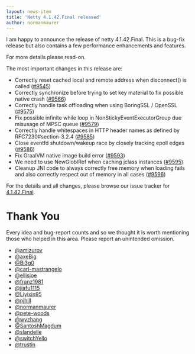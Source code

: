 ```yaml
---
layout: news-item
title: 'Netty 4.1.42.Final released'
author: normanmaurer
---
```


I am happy to announce the release of netty 4.1.42.Final. This is a bug-fix release but also contains a few performance enhancements and features. 

For more details please read-on.

The most important changes in this release are:

* Correctly reset cached local and remote address when disconnect() is called ([#9545](https://github.com/netty/netty/pull/9545))
* Correctly synchronize before trying to set key material to fix possible native crash ([#9566](https://github.com/netty/netty/pull/9566))
* Correctly handle task offloading when using BoringSSL / OpenSSL ([#9575](https://github.com/netty/netty/pull/9575))
* Fix possible infinite while loop in NonStickyEventExecutorGroup due misusage of MPSC queue ([#9579](https://github.com/netty/netty/pull/9579))
* Correctly handle whitespaces in HTTP header names as defined by RFC7230#section-3.2.4 ([#9585](https://github.com/netty/netty/pull/9585))
* Close eventfd shutdown/wakeup race by closely tracking epoll edges ([#9586](https://github.com/netty/netty/pull/9586))
* Fix GraalVM native image build error ([#9593](https://github.com/netty/netty/pull/9593))
* We need to use NewGloblRef when caching jclass instances ([#9595](https://github.com/netty/netty/pull/9595))
* Cleanup JNI code to always correctly free memory when loading fails and also correctly respect out of memory in all cases ([#9596](https://github.com/netty/netty/pull/9596))

For the details and all changes, please browse our issue tracker for [4.1.42.Final](https://github.com/netty/netty/milestone/216?closed=1). 


# Thank You

Every idea and bug-report counts and so we thought it is worth mentioning those who helped in this area. Please report an unintended omission.
 
 
* [@amizurov](https://github.com/amizurov)
* [@axeBig](https://github.com/axeBig)
* [@Bi3g0](https://github.com/Bi3g0)
* [@carl-mastrangelo](https://github.com/carl-mastrangelo)
* [@ellisjoe](https://github.com/ellisjoe)
* [@franz1981](https://github.com/franz1981)
* [@jiafu1115](https://github.com/jiafu1115)
* [@Liyixin95](https://github.com/Liyixin95)
* [@njhill](https://github.com/njhill)
* [@normanmaurer](https://github.com/normanmaurer)
* [@pete-woods](https://github.com/pete-woods)
* [@wyzhang](https://github.com/wyzhang)
* [@SantoshMagdum](https://github.com/SantoshMagdum)
* [@slandelle](https://github.com/slandelle)
* [@switchYello](https://github.com/switchYello)
* [@trustin](https://github.com/trustin)
